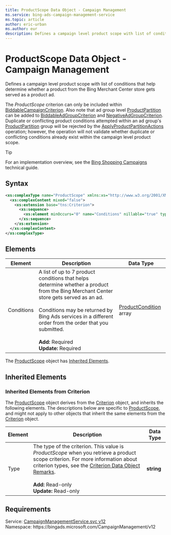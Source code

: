 ```yaml
---
title: ProductScope Data Object - Campaign Management
ms.service: bing-ads-campaign-management-service
ms.topic: article
author: eric-urban
ms.author: eur
description: Defines a campaign level product scope with list of conditions that help determine whether a product from the Bing Merchant Center store gets served as a product ad.
---
```

# ProductScope Data Object - Campaign Management
Defines a campaign level product scope with list of conditions that help determine whether a product from the Bing Merchant Center store gets served as a product ad.

The *ProductScope* criterion can only be included within [BiddableCampaignCriterion](biddablecampaigncriterion.md). Also note that ad group level [ProductPartition](productpartition.md) can be added to [BiddableAdGroupCriterion](biddableadgroupcriterion.md) and [NegativeAdGroupCriterion](negativeadgroupcriterion.md). Duplicate or conflicting product conditions attempted within an ad group's [ProductPartition](productpartition.md) group will be rejected by the [ApplyProductPartitionActions](applyproductpartitionactions.md) operation; however, the operation will not validate whether duplicate or conflicting conditions already exist within the campaign level product scope.

> [!TIP]
> For an implementation overview, see the [Bing Shopping Campaigns](../guides/product-ads.md) technical guide.

## Syntax
```xml
<xs:complexType name="ProductScope" xmlns:xs="http://www.w3.org/2001/XMLSchema">
  <xs:complexContent mixed="false">
    <xs:extension base="tns:Criterion">
      <xs:sequence>
        <xs:element minOccurs="0" name="Conditions" nillable="true" type="tns:ArrayOfProductCondition" />
      </xs:sequence>
    </xs:extension>
  </xs:complexContent>
</xs:complexType>
```

## <a name="elements"></a>Elements

|Element|Description|Data Type|
|-----------|---------------|-------------|
|<a name="conditions"></a>Conditions|A list of up to 7 product conditions that helps determine whether a product from the Bing Merchant Center store gets served as an ad.<br/><br/>Conditions may be returned by Bing Ads services in a different order from the order that you submitted.<br/><br/>**Add:** Required<br/>**Update:** Required|[ProductCondition](productcondition.md) array|

The [ProductScope](productscope.md) object has [Inherited Elements](#inheritedelements).

## <a name="inheritedelements"></a>Inherited Elements

### <a name="inheritedelementscriterion"></a>Inherited Elements from Criterion
The [ProductScope](productscope.md) object derives from the [Criterion](criterion.md) object, and inherits the following elements. The descriptions below are specific to [ProductScope](productscope.md), and might not apply to other objects that inherit the same elements from the [Criterion](criterion.md) object.  

|Element|Description|Data Type|
|-----------|---------------|-------------|
|<a name="type"></a>Type|The type of the criterion. This value is *ProductScope* when you retrieve a product scope criterion. For more information about criterion types, see the [Criterion Data Object Remarks](criterion.md#remarks).<br/><br/>**Add:** Read-only<br/>**Update:** Read-only|**string**|

## Requirements
Service: [CampaignManagementService.svc v12](https://campaign.api.bingads.microsoft.com/Api/Advertiser/CampaignManagement/v12/CampaignManagementService.svc)  
Namespace: https\://bingads.microsoft.com/CampaignManagement/v12  

